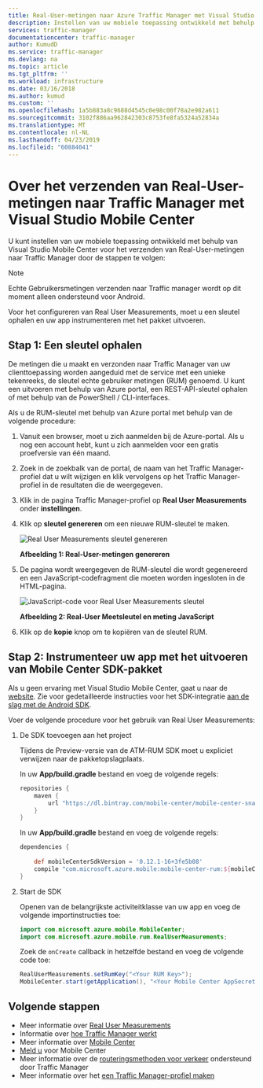 ```yaml
---
title: Real-User-metingen naar Azure Traffic Manager met Visual Studio Mobile Center | Microsoft Docs
description: Instellen van uw mobiele toepassing ontwikkeld met behulp van Visual Studio Mobile Center voor het verzenden van Real-User-metingen naar Traffic Manager
services: traffic-manager
documentationcenter: traffic-manager
author: KumudD
ms.service: traffic-manager
ms.devlang: na
ms.topic: article
ms.tgt_pltfrm: ''
ms.workload: infrastructure
ms.date: 03/16/2018
ms.author: kumud
ms.custom: ''
ms.openlocfilehash: 1a5b883a8c9688d4545c0e98c00f78a2e982a611
ms.sourcegitcommit: 3102f886aa962842303c8753fe8fa5324a52834a
ms.translationtype: MT
ms.contentlocale: nl-NL
ms.lasthandoff: 04/23/2019
ms.locfileid: "60884041"
---
```

# <a name="how-to-send-real-user-measurements-to-traffic-manager-with-visual-studio-mobile-center"></a>Over het verzenden van Real-User-metingen naar Traffic Manager met Visual Studio Mobile Center

U kunt instellen van uw mobiele toepassing ontwikkeld met behulp van Visual Studio Mobile Center voor het verzenden van Real-User-metingen naar Traffic Manager door de stappen te volgen:

>[!NOTE]
> Echte Gebruikersmetingen verzenden naar Traffic manager wordt op dit moment alleen ondersteund voor Android.

Voor het configureren van Real User Measurements, moet u een sleutel ophalen en uw app instrumenteren met het pakket uitvoeren.

## <a name="step-1-obtain-a-key"></a>Stap 1: Een sleutel ophalen
    
De metingen die u maakt en verzonden naar Traffic Manager van uw clienttoepassing worden aangeduid met de service met een unieke tekenreeks, de sleutel echte gebruiker metingen (RUM) genoemd. U kunt een uitvoeren met behulp van Azure portal, een REST-API-sleutel ophalen of met behulp van de PowerShell / CLI-interfaces.

Als u de RUM-sleutel met behulp van Azure portal met behulp van de volgende procedure:
1. Vanuit een browser, moet u zich aanmelden bij de Azure-portal. Als u nog een account hebt, kunt u zich aanmelden voor een gratis proefversie van één maand.
2. Zoek in de zoekbalk van de portal, de naam van het Traffic Manager-profiel dat u wilt wijzigen en klik vervolgens op het Traffic Manager-profiel in de resultaten die de weergegeven.
3. Klik in de pagina Traffic Manager-profiel op **Real User Measurements** onder **instellingen**.
4. Klik op **sleutel genereren** om een nieuwe RUM-sleutel te maken.
        
   ![Real User Measurements sleutel genereren](./media/traffic-manager-create-rum-visual-studio/generate-rum-key.png)

   **Afbeelding 1: Real-User-metingen genereren**

5. De pagina wordt weergegeven de RUM-sleutel die wordt gegenereerd en een JavaScript-codefragment die moeten worden ingesloten in de HTML-pagina.
 
   ![JavaScript-code voor Real User Measurements sleutel](./media/traffic-manager-create-rum-visual-studio/rum-key.png)

   **Afbeelding 2: Real-User Meetsleutel en meting JavaScript**
 
6. Klik op de **kopie** knop om te kopiëren van de sleutel RUM. 

## <a name="step-2-instrument-your-app-with-the-rum-package-of-mobile-center-sdk"></a>Stap 2: Instrumenteer uw app met het uitvoeren van Mobile Center SDK-pakket

Als u geen ervaring met Visual Studio Mobile Center, gaat u naar de [website](https://mobile.azure.com). Zie voor gedetailleerde instructies voor het SDK-integratie [aan de slag met de Android SDK](https://docs.microsoft.com/mobile-center/sdk/getting-started/Android).

Voer de volgende procedure voor het gebruik van Real User Measurements:

1.  De SDK toevoegen aan het project

    Tijdens de Preview-versie van de ATM-RUM SDK moet u expliciet verwijzen naar de pakketopslagplaats.

    In uw **App/build.gradle** bestand en voeg de volgende regels:

    ```groovy
    repositories {
        maven {
            url "https://dl.bintray.com/mobile-center/mobile-center-snapshot"
        }
    }
    ```
    In uw **App/build.gradle** bestand en voeg de volgende regels:

    ```groovy
    dependencies {
     
        def mobileCenterSdkVersion = '0.12.1-16+3fe5b08'
        compile "com.microsoft.azure.mobile:mobile-center-rum:${mobileCenterSdkVersion}"
    }
    ```

2. Start de SDK

    Openen van de belangrijkste activiteitklasse van uw app en voeg de volgende importinstructies toe:

    ```java
    import com.microsoft.azure.mobile.MobileCenter;
    import com.microsoft.azure.mobile.rum.RealUserMeasurements;
    ```

    Zoek de `onCreate` callback in hetzelfde bestand en voeg de volgende code toe:

    ```java
    RealUserMeasurements.setRumKey("<Your RUM Key>");
    MobileCenter.start(getApplication(), "<Your Mobile Center AppSecret>", RealUserMeasurements.class);
    ```

## <a name="next-steps"></a>Volgende stappen
- Meer informatie over [Real User Measurements](traffic-manager-rum-overview.md)
- Informatie over [hoe Traffic Manager werkt](traffic-manager-overview.md)
- Meer informatie over [Mobile Center](https://docs.microsoft.com/mobile-center/)
- [Meld u](https://mobile.azure.com) voor Mobile Center
- Meer informatie over de [routeringsmethoden voor verkeer](traffic-manager-routing-methods.md) ondersteund door Traffic Manager
- Meer informatie over het [een Traffic Manager-profiel maken](traffic-manager-create-profile.md)

